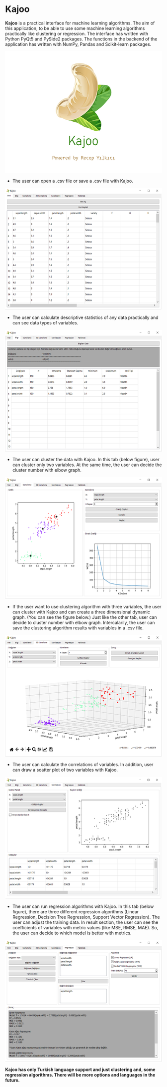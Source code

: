 # Kajoo
**Kajoo** is a practical interface for machine learning algorithms. The aim of this application,
to be able to use some machine learning algorithms practically like clustering or regression.
The interface has written with Python PyQt5 and PySide2 packages. The functions in the backend
of the application has written with NumPy, Pandas and Scikit-learn packages.

<img src="https://github.com/ryilkici/kajoo/blob/master/img/1.png" width="600" height="390">

- The user can open a .csv file or save a .csv file with Kajoo.

<img src="https://github.com/ryilkici/kajoo/blob/master/img/2.png" width="600" height="390">

- The user can calculate descriptive statistics of any data practically and can see data types of variables.

<img src="https://github.com/ryilkici/kajoo/blob/master/img/3.png" width="600" height="390">

- The user can cluster the data with Kajoo. In this tab (below figure), user can cluster only two variables. At the same time, the user can decide the cluster number with elbow graph.

<img src="https://github.com/ryilkici/kajoo/blob/master/img/4.png" width="600" height="390">

- If the user want to use clustering algorithm with three variables, the user can cluster with Kajoo and can create a three dimensional dynamic graph. (You can see the figure below.) Just like the other tab, user can decide to cluster number with elbow graph. Intercalarily, the user can save the clustering algorithm results with variables in a .csv file.

<img src="https://github.com/ryilkici/kajoo/blob/master/img/5.png" width="600" height="390">

- The user can calculate the correlations of variables. In addition, user can draw a scatter plot of two variables with Kajoo.

<img src="https://github.com/ryilkici/kajoo/blob/master/img/6.png" width="600" height="390">

- The user can run regression algorithms with Kajoo. In this tab (below figure), there are three different regression algorithms (Linear Regression, Decision Tree Regression, Support Vector Regression). The user can adjust the training data. In result section, the user can see the coefficients of variables with metric values (like MSE, RMSE, MAE). So, the user can decide to which model is better with metrics.

<img src="https://github.com/ryilkici/kajoo/blob/master/img/7.png" width="600" height="390">

**Kajoo has only Turkish language support and just clustering and, some regression algorithms. There will be more options and languages in the future.**
